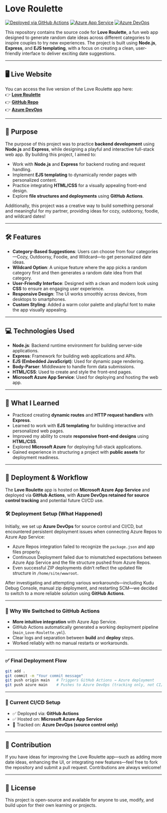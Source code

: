# Love Roulette

[![Deployed via GitHub Actions](https://img.shields.io/badge/Deployed%20via-GitHub%20Actions-lightgrey?logo=github)](https://github.com/junaid-mohammad/Love-Roulette)
[![Azure App Service](https://img.shields.io/badge/Hosted%20on-Azure%20App%20Service-brightgreen)](https://love-roulette-edc3bxgqhsb4hmfm.canadacentral-01.azurewebsites.net/)
[![Azure DevOps](https://img.shields.io/badge/Tracked%20in-Azure%20DevOps-blue)](https://dev.azure.com/Junaid-Arif/Love%20Roulette)

This repository contains the source code for **Love Roulette**, a fun web app designed to generate random date ideas across different categories to inspire couples to try new experiences. The project is built using **Node.js**, **Express**, and **EJS templating**, with a focus on creating a clean, user-friendly interface to deliver exciting date suggestions.

---

## 🖥️ Live Website

You can access the live version of the Love Roulette app here:  
👉 **[Love Roulette](https://love-roulette-edc3bxgqhsb4hmfm.canadacentral-01.azurewebsites.net/)**  
👉 **[GitHub Repo](https://github.com/junaid-mohammad/Love-Roulette)**  
👉 **[Azure DevOps](https://dev.azure.com/Junaid-Arif/Love%20Roulette)**

---

## 🎯 Purpose

The purpose of this project was to practice **backend development** using **Node.js** and **Express**, while designing a playful and interactive full-stack web app. By building this project, I aimed to:

- Work with **Node.js** and **Express** for backend routing and request handling.
- Implement **EJS templating** to dynamically render pages with personalized content.
- Practice integrating **HTML/CSS** for a visually appealing front-end design.
- Explore **file structures and deployments** using **GitHub Actions**.

Additionally, this project was a creative way to build something personal and meaningful for my partner, providing ideas for cozy, outdoorsy, foodie, and wildcard dates!

---

## 🛠️ Features

- **Category-Based Suggestions**: Users can choose from four categories—Cozy, Outdoorsy, Foodie, and Wildcard—to get personalized date ideas.
- **Wildcard Option**: A unique feature where the app picks a random category first and then generates a random date idea from that category.
- **User-Friendly Interface**: Designed with a clean and modern look using **CSS** to ensure an engaging user experience.
- **Responsive Design**: The UI works smoothly across devices, from desktops to smartphones.
- **Custom Styling**: Added a warm color palette and playful font to make the app visually appealing.

---

## 💻 Technologies Used

- **Node.js**: Backend runtime environment for building server-side applications.
- **Express**: Framework for building web applications and APIs.
- **EJS (Embedded JavaScript)**: Used for dynamic page rendering.
- **Body-Parser**: Middleware to handle form data submissions.
- **HTML/CSS**: Used to create and style the front-end pages.
- **Microsoft Azure App Service**: Used for deploying and hosting the web app.

---

## 🧩 What I Learned

- Practiced creating **dynamic routes** and **HTTP request handlers** with **Express**.
- Learned to work with **EJS templating** for building interactive and personalized web pages.
- Improved my ability to create **responsive front-end designs** using **HTML/CSS**.
- Explored **Microsoft Azure** for deploying full-stack applications.
- Gained experience in structuring a project with **public assets** for deployment readiness.

---

## 🚀 Deployment & Workflow

The **Love Roulette** app is hosted on **Microsoft Azure App Service** and deployed via **GitHub Actions**, with **Azure DevOps retained for source control tracking** and potential future CI/CD use.

### 🛠 Deployment Setup (What Happened)

Initially, we set up **Azure DevOps** for source control and CI/CD, but encountered persistent deployment issues when connecting Azure Repos to Azure App Service:

- Azure Repos integration failed to recognize the `package.json` and app files properly.
- Continuous Deployment failed due to mismatched expectations between Azure App Service and the file structure pushed from Azure Repos.
- Even successful ZIP deployments didn’t reflect the updated file structure in `/home/site/wwwroot`.

After investigating and attempting various workarounds—including Kudu Debug Console, manual zip deployment, and restarting SCM—we decided to switch to a more reliable solution using **GitHub Actions**.

---

### 🔁 Why We Switched to GitHub Actions

- **More intuitive integration** with Azure App Service.
- GitHub Actions automatically generated a working deployment pipeline (`main_Love-Roulette.yml`).
- Clear logs and separation between **build** and **deploy** steps.
- Worked reliably with no manual restarts or workarounds.

---

### ✅ Final Deployment Flow

```bash
git add .
git commit -m "Your commit message"
git push origin main   # Triggers GitHub Actions → Azure deployment
git push azure main    # Pushes to Azure DevOps (tracking only, not CI/CD)
```

---

### 📌 Current CI/CD Setup

- ✅ Deployed via: **GitHub Actions**
- ✅ Hosted on: **Microsoft Azure App Service**
- 🧭 Tracked on: **Azure DevOps (source control only)**

---

## 🤝 Contribution

If you have ideas for improving the Love Roulette app—such as adding more date ideas, enhancing the UI, or integrating new features—feel free to fork the repository and submit a pull request. Contributions are always welcome!

---

## 📄 License

This project is open-source and available for anyone to use, modify, and build upon for their own learning or projects.
